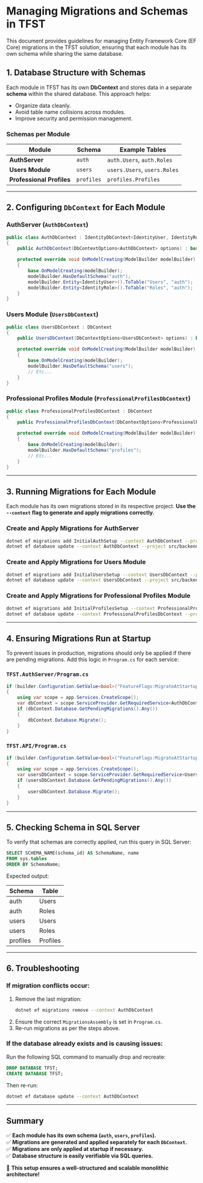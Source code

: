 # Managing Migrations and Schemas in TFST

This document provides guidelines for managing Entity Framework Core (EF Core) migrations in the TFST solution, ensuring that each module has its own schema while sharing the same database.

## 1. Database Structure with Schemas

Each module in TFST has its own **DbContext** and stores data in a separate **schema** within the shared database. This approach helps:

- Organize data cleanly.
- Avoid table name collisions across modules.
- Improve security and permission management.

### **Schemas per Module**
| Module                    | Schema    | Example Tables         |
|---------------------------|----------|------------------------|
| **AuthServer**            | `auth`    | `auth.Users`, `auth.Roles` |
| **Users Module**          | `users`   | `users.Users`, `users.Roles` |
| **Professional Profiles** | `profiles`| `profiles.Profiles` |

---

## 2. Configuring `DbContext` for Each Module

### **AuthServer (`AuthDbContext`)**
```csharp
public class AuthDbContext : IdentityDbContext<IdentityUser, IdentityRole, string>
{
    public AuthDbContext(DbContextOptions<AuthDbContext> options) : base(options) { }

    protected override void OnModelCreating(ModelBuilder modelBuilder)
    {
        base.OnModelCreating(modelBuilder);
        modelBuilder.HasDefaultSchema("auth");
        modelBuilder.Entity<IdentityUser>().ToTable("Users", "auth");
        modelBuilder.Entity<IdentityRole>().ToTable("Roles", "auth");
    }
}
```

### **Users Module (`UsersDbContext`)**
```csharp
public class UsersDbContext : DbContext
{
    public UsersDbContext(DbContextOptions<UsersDbContext> options) : base(options) { }

    protected override void OnModelCreating(ModelBuilder modelBuilder)
    {
        base.OnModelCreating(modelBuilder);
        modelBuilder.HasDefaultSchema("users");
        // Etc...
    }
}
```

### **Professional Profiles Module (`ProfessionalProfilesDbContext`)**
```csharp
public class ProfessionalProfilesDbContext : DbContext
{
    public ProfessionalProfilesDbContext(DbContextOptions<ProfessionalProfilesDbContext> options) : base(options) { }

    protected override void OnModelCreating(ModelBuilder modelBuilder)
    {
        base.OnModelCreating(modelBuilder);
        modelBuilder.HasDefaultSchema("profiles");
        // Etc...
    }
}
```

---

## 3. Running Migrations for Each Module
Each module has its own migrations stored in its respective project. **Use the `--context` flag to generate and apply migrations correctly.**

### **Create and Apply Migrations for AuthServer**
```sh
dotnet ef migrations add InitialAuthSetup --context AuthDbContext --project src/backend/TFST.AuthServer
dotnet ef database update --context AuthDbContext --project src/backend/TFST.AuthServer
```

### **Create and Apply Migrations for Users Module**
```sh
dotnet ef migrations add InitialUsersSetup --context UsersDbContext --project src/backend/TFST.Modules.Users.Persistence --startup-project src/backend/TFST.API
dotnet ef database update --context UsersDbContext --project src/backend/TFST.API
```

### **Create and Apply Migrations for Professional Profiles Module**
```sh
dotnet ef migrations add InitialProfilesSetup --context ProfessionalProfilesDbContext --project src/backend/TFST.Modules.ProfessionalProfiles.Persistence --startup-project src/backend/TFST.API
dotnet ef database update --context ProfessionalProfilesDbContext --project src/backend/TFST.API
```

---

## 4. Ensuring Migrations Run at Startup
To prevent issues in production, migrations should only be applied if there are pending migrations. Add this logic in `Program.cs` for each service:

### **`TFST.AuthServer/Program.cs`**
```csharp
if (builder.Configuration.GetValue<bool>("FeatureFlags:MigrateAtStartup"))
{
    using var scope = app.Services.CreateScope();
    var dbContext = scope.ServiceProvider.GetRequiredService<AuthDbContext>();
    if (dbContext.Database.GetPendingMigrations().Any())
    {
        dbContext.Database.Migrate();
    }
}
```

### **`TFST.API/Program.cs`**
```csharp
if (builder.Configuration.GetValue<bool>("FeatureFlags:MigrateAtStartup"))
{
    using var scope = app.Services.CreateScope();
    var usersDbContext = scope.ServiceProvider.GetRequiredService<UsersDbContext>();
    if (usersDbContext.Database.GetPendingMigrations().Any())
    {
        usersDbContext.Database.Migrate();
    }
}
```

---

## 5. Checking Schema in SQL Server
To verify that schemas are correctly applied, run this query in SQL Server:
```sql
SELECT SCHEMA_NAME(schema_id) AS SchemaName, name
FROM sys.tables
ORDER BY SchemaName;
```

Expected output:

| Schema   | Table      |
|----------|-----------|
| auth     | Users     |
| auth     | Roles     |
| users    | Users     |
| users    | Roles     |
| profiles | Profiles  |

---

## 6. Troubleshooting

### **If migration conflicts occur:**
1. Remove the last migration:
   ```sh
   dotnet ef migrations remove --context AuthDbContext
   ```
2. Ensure the correct `MigrationsAssembly` is set in `Program.cs`.
3. Re-run migrations as per the steps above.

### **If the database already exists and is causing issues:**
Run the following SQL command to manually drop and recreate:
```sql
DROP DATABASE TFST;
CREATE DATABASE TFST;
```
Then re-run:
```sh
dotnet ef database update --context AuthDbContext
```

---

## Summary
✅ **Each module has its own schema (`auth`, `users`, `profiles`).**  
✅ **Migrations are generated and applied separately for each `DbContext`.**  
✅ **Migrations are only applied at startup if necessary.**  
✅ **Database structure is easily verifiable via SQL queries.**  

🚀 **This setup ensures a well-structured and scalable monolithic architecture!**
